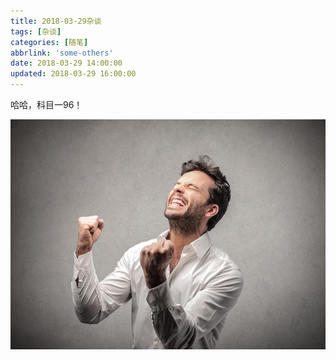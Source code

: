 ```yaml
---
title: 2018-03-29杂谈
tags: [杂谈]
categories: [随笔]
abbrlink: 'some-others'
date: 2018-03-29 14:00:00
updated: 2018-03-29 16:00:00
---
```

哈哈，科目一96！

![I'm very happy.](/images/happy.jpg)
 